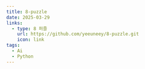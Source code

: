 ```yaml
---
title: 8-puzzle
date: 2025-03-29
links:
  - type: 8 퍼즐
    url: https://github.com/yeeuneey/8-puzzle.git
    icon: link
tags:
  - Ai
  - Python
---
```




<!--more-->
